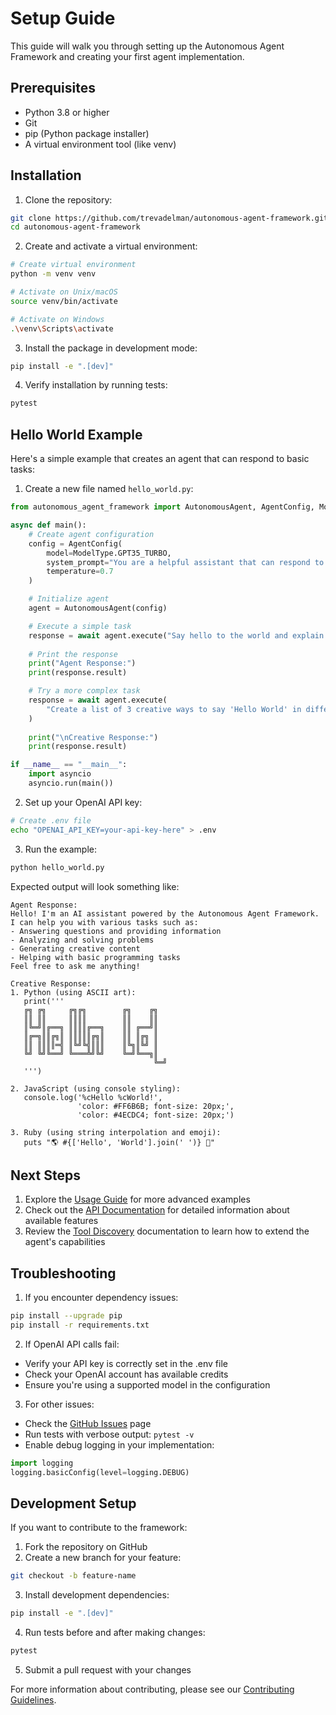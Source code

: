 # Setup Guide

This guide will walk you through setting up the Autonomous Agent Framework and creating your first agent implementation.

## Prerequisites

- Python 3.8 or higher
- Git
- pip (Python package installer)
- A virtual environment tool (like venv)

## Installation

1. Clone the repository:
```bash
git clone https://github.com/trevadelman/autonomous-agent-framework.git
cd autonomous-agent-framework
```

2. Create and activate a virtual environment:
```bash
# Create virtual environment
python -m venv venv

# Activate on Unix/macOS
source venv/bin/activate

# Activate on Windows
.\venv\Scripts\activate
```

3. Install the package in development mode:
```bash
pip install -e ".[dev]"
```

4. Verify installation by running tests:
```bash
pytest
```

## Hello World Example

Here's a simple example that creates an agent that can respond to basic tasks:

1. Create a new file named `hello_world.py`:
```python
from autonomous_agent_framework import AutonomousAgent, AgentConfig, ModelType

async def main():
    # Create agent configuration
    config = AgentConfig(
        model=ModelType.GPT35_TURBO,
        system_prompt="You are a helpful assistant that can respond to basic tasks.",
        temperature=0.7
    )

    # Initialize agent
    agent = AutonomousAgent(config)

    # Execute a simple task
    response = await agent.execute("Say hello to the world and explain what you can do.")
    
    # Print the response
    print("Agent Response:")
    print(response.result)

    # Try a more complex task
    response = await agent.execute(
        "Create a list of 3 creative ways to say 'Hello World' in different programming languages."
    )
    
    print("\nCreative Response:")
    print(response.result)

if __name__ == "__main__":
    import asyncio
    asyncio.run(main())
```

2. Set up your OpenAI API key:
```bash
# Create .env file
echo "OPENAI_API_KEY=your-api-key-here" > .env
```

3. Run the example:
```bash
python hello_world.py
```

Expected output will look something like:
```
Agent Response:
Hello! I'm an AI assistant powered by the Autonomous Agent Framework. I can help you with various tasks such as:
- Answering questions and providing information
- Analyzing and solving problems
- Generating creative content
- Helping with basic programming tasks
Feel free to ask me anything!

Creative Response:
1. Python (using ASCII art):
   print('''
   ╔╗ ╔╗     ╔╗╔╗        ╔╗    ╔╗
   ║║ ║║     ║║║║        ║║    ║║
   ║╚═╝║╔══╗ ║║║║╔══╗    ║║ ╔══╝║
   ║╔═╗║║╔╗║ ║║║║║╔╗║    ║║ ║╔╗ ║
   ║║ ║║║║═╣ ║╚╝╚╣║║║    ║╚╗║╚╝ ║
   ╚╝ ╚╝╚══╝ ╚═══╩╝╚╝    ╚═╝╚══╗║
                                ╚═╝
   ''')

2. JavaScript (using console styling):
   console.log('%cHello %cWorld!', 
               'color: #FF6B6B; font-size: 20px;', 
               'color: #4ECDC4; font-size: 20px;')

3. Ruby (using string interpolation and emoji):
   puts "🌎 #{['Hello', 'World'].join(' ')} 👋"
```

## Next Steps

1. Explore the [Usage Guide](usage_guide.md) for more advanced examples
2. Check out the [API Documentation](api/core.md) for detailed information about available features
3. Review the [Tool Discovery](api/tools.md) documentation to learn how to extend the agent's capabilities

## Troubleshooting

1. If you encounter dependency issues:
```bash
pip install --upgrade pip
pip install -r requirements.txt
```

2. If OpenAI API calls fail:
- Verify your API key is correctly set in the .env file
- Check your OpenAI account has available credits
- Ensure you're using a supported model in the configuration

3. For other issues:
- Check the [GitHub Issues](https://github.com/trevadelman/autonomous-agent-framework/issues) page
- Run tests with verbose output: `pytest -v`
- Enable debug logging in your implementation:
```python
import logging
logging.basicConfig(level=logging.DEBUG)
```

## Development Setup

If you want to contribute to the framework:

1. Fork the repository on GitHub
2. Create a new branch for your feature:
```bash
git checkout -b feature-name
```

3. Install development dependencies:
```bash
pip install -e ".[dev]"
```

4. Run tests before and after making changes:
```bash
pytest
```

5. Submit a pull request with your changes

For more information about contributing, please see our [Contributing Guidelines](CONTRIBUTING.md).

